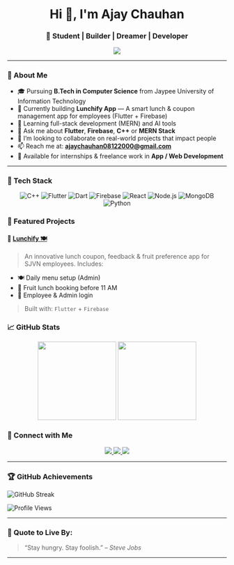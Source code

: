 <h1 align="center">Hi 👋, I'm Ajay Chauhan</h1>
<h3 align="center">🚀 Student | Builder | Dreamer | Developer</h3>

<p align="center">
  <img src="https://readme-typing-svg.herokuapp.com?font=Fira+Code&duration=2000&pause=1000&center=true&width=435&lines=Leveling+up+every+commit+🚀;Flutter+%7C+Firebase+%7C+MERN+%F0%9F%92%BB;Building+Lunchify+for+SJVN+Employees+%F0%9F%A5%97;Open+to+internships+%26+collaborations+%F0%9F%91%8D" />
</p>

---

### 🧠 About Me
- 🎓 Pursuing **B.Tech in Computer Science** from Jaypee University of Information Technology
- 🔭 Currently building **Lunchify App** — A smart lunch & coupon management app for employees (Flutter + Firebase)
- 🌱 Learning full-stack development (MERN) and AI tools
- 💬 Ask me about **Flutter**, **Firebase**, **C++** or **MERN Stack**
- 👯 I’m looking to collaborate on real-world projects that impact people
- 📫 Reach me at: **ajaychauhan08122000@gmail.com**
- 💼 Available for internships & freelance work in **App / Web Development**

---

### 🚀 Tech Stack

<div align="center">
  
![C++](https://img.shields.io/badge/C++-00599C?style=for-the-badge&logo=cplusplus&logoColor=white)
![Flutter](https://img.shields.io/badge/Flutter-02569B?style=for-the-badge&logo=flutter&logoColor=white)
![Dart](https://img.shields.io/badge/Dart-0175C2?style=for-the-badge&logo=dart&logoColor=white)
![Firebase](https://img.shields.io/badge/Firebase-FFCA28?style=for-the-badge&logo=firebase&logoColor=black)
![React](https://img.shields.io/badge/React-20232a?style=for-the-badge&logo=react&logoColor=61dafb)
![Node.js](https://img.shields.io/badge/Node.js-339933?style=for-the-badge&logo=nodedotjs&logoColor=white)
![MongoDB](https://img.shields.io/badge/MongoDB-4EA94B?style=for-the-badge&logo=mongodb&logoColor=white)
![Python](https://img.shields.io/badge/Python-14354C?style=for-the-badge&logo=python&logoColor=white)

</div>


### 💼 Featured Projects

#### 🔖 [Lunchify 🍽️](https://github.com/Ajay0008-cloud/lunchify-app)
> An innovative lunch coupon, feedback & fruit preference app for SJVN employees. Includes:
- 🍽️ Daily menu setup (Admin)
- 🍌 Fruit lunch booking before 11 AM
- 🔐 Employee & Admin login
> Built with: `Flutter` + `Firebase`


### 📈 GitHub Stats

<div align="center">
  <img src="https://github-readme-stats.vercel.app/api?username=Ajay0008-cloud&show_icons=true&theme=tokyonight" height="180px"/>
  <img src="https://github-readme-stats.vercel.app/api/top-langs/?username=Ajay0008-cloud&layout=compact&theme=tokyonight" height="180px"/>
</div>

### 📣 Connect with Me

<p align="center">
  <a href="https://www.linkedin.com/in/ajay-chauhan-25a727205/" target="_blank">
    <img src="https://img.shields.io/badge/LinkedIn-AjayChauhan-blue?style=for-the-badge&logo=linkedin" />
  </a>
  <a href="mailto:ajaychauhan08122000@gmail.com">
    <img src="https://img.shields.io/badge/Email-ajaychauhan08122000%40gmail.com-red?style=for-the-badge&logo=gmail" />
  </a>
  <a href="https://github.com/Ajay0008-cloud">
    <img src="https://img.shields.io/badge/GitHub-Ajay0008--cloud-181717?style=for-the-badge&logo=github" />
  </a>
</p>

---

### 🏆 GitHub Achievements

![GitHub Streak](https://github-readme-streak-stats.herokuapp.com/?user=Ajay0008-cloud&theme=tokyonight)

![Profile Views](https://komarev.com/ghpvc/?username=Ajay0008-cloud&label=Profile%20views&color=0e75b6&style=flat)

---

### 🔗 Quote to Live By:
> “Stay hungry. Stay foolish.” – *Steve Jobs*

---

